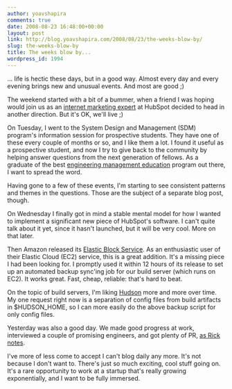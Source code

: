 ```yaml
---
author: yoavshapira
comments: true
date: 2008-08-23 16:48:00+00:00
layout: post
link: http://blog.yoavshapira.com/2008/08/23/the-weeks-blow-by/
slug: the-weeks-blow-by
title: The weeks blow by...
wordpress_id: 1994
---
```


... life is hectic these days, but in a good way.  Almost every day and every evening brings new and unusual events.  And most are good ;)  
  
The weekend started with a bit of a bummer, when a friend I was hoping would join us as an [internet marketing expert](http://www.hubspot.com) at HubSpot decided to head in another direction.  But it's OK, we'll live ;)  
  
On Tuesday, I went to the System Design and Management (SDM) program's information session for prospective students.  They have one of these every couple of months or so, and I like them a lot.  I found it useful as a prospective student, and now I try to give back to the community by helping answer questions from the next generation of fellows.  As a graduate of the best [engineering management education](http://sdm.mit.edu) program out there, I want to spread the word.  
  
Having gone to a few of these events, I'm starting to see consistent patterns and themes in the questions.  Those are the subject of a separate blog post, though.  
  
On Wednesday I finally got in mind a stable mental model for how I wanted to implement a significant new piece of HubSpot's software.  I can't quite talk about it yet, since it hasn't launched, but it will be very cool.  More on that later.  
  
Then Amazon released its [Elastic Block Service](http://www.amazon.com/gp/browse.html?node=689343011).  As an enthusiastic user of  their Elastic Cloud (EC2) service, this is a great addition.  It's a missing piece I had been looking for.  I promptly used it within 12 hours of its release to set up an automated backup sync'ing job for our build server (which runs on EC2).  It works great.  Fast, cheap, reliable: that's hard to beat.  
  
On the topic of build servers, I'm liking [Hudson](https://hudson.dev.java.net/) more and more over time.  My one request right now is a separation of config files from build artifacts in $HUDSON_HOME, so I can more easily do the above backup script for only config files.  
  
Yesterday was also a good day.  We made good progress at work, interviewed a couple of promising engineers, and got plenty of PR, [as Rick notes](http://www.rickburnes.com/2008/08/hubspot-the-com.html).  
  
I've more of less come to accept I can't blog daily any more.  It's not because I don't want to.  There's just so much exciting, cool stuff going on.  It's a rare opportunity to work at a startup that's really growing exponentially, and I want to be fully immersed.
